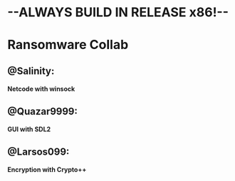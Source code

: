 # --ALWAYS BUILD IN RELEASE x86!--
# Ransomware Collab

## @Salinity:
#### Netcode with winsock
## @Quazar9999:
#### GUI with SDL2
## @Larsos099:
#### Encryption with Crypto++
